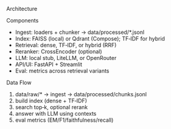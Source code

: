 Architecture

Components
- Ingest: loaders + chunker → data/processed/*.jsonl
- Index: FAISS (local) or Qdrant (Compose); TF‑IDF for hybrid
- Retrieval: dense, TF‑IDF, or hybrid (RRF)
- Reranker: CrossEncoder (optional)
- LLM: local stub, LiteLLM, or OpenRouter
- API/UI: FastAPI + Streamlit
- Eval: metrics across retrieval variants

Data Flow
1) data/raw/* → ingest → data/processed/chunks.jsonl
2) build index (dense + TF‑IDF)
3) search top‑k, optional rerank
4) answer with LLM using contexts
5) eval metrics (EM/F1/faithfulness/recall)

